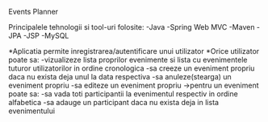 Events Planner

Principalele tehnologii si tool-uri folosite:
-Java
-Spring Web MVC
-Maven
-JPA
-JSP
-MySQL

*Aplicatia permite inregistrarea/autentificare unui utilizator 
*Orice utilizator poate sa: 
  -vizualizeze lista proprilor evenimente si lista cu evenimentele tuturor utilizatorilor in ordine cronologica 
  -sa creeze un eveniment propriu daca nu exista deja unul la data respectiva 
  -sa anuleze(stearga) un eveniment propriu 
  -sa editeze un eveniment propriu
->pentru un eveniment poate sa: 
  -sa vada toti participantii la evenimentul respectiv in ordine alfabetica 
  -sa adauge un participant daca nu exista deja in lista evenimentului
